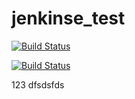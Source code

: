 # jenkinse_test

[![Build Status](http://128.0.169.77:8080/buildStatus/icon?job=iostest)](http://128.0.169.77:8080/job/iostest/)

[![Build Status](http://128.0.169.77:8080/job/iostest/badge/icon)](http://128.0.169.77:8080/job/iostest/)

123
dfsdsfds
